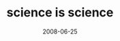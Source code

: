 ---
layout: base.njk
title : 'science is science' 
view_title : 'science is science' 
year : '2008' 
date : '2008-06-25' 
img_file : '/drawing/scienceisscience.jpg' 
html_file : 'scienceisscience' 
next_html : 'onaplaneoverprague.html' 
year_order : '277' 
permalink : "title/{{html_file}}.html"
---